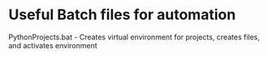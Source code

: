 # Useful Batch files for automation
PythonProjects.bat  - Creates virtual environment for projects, creates files, and activates environment
